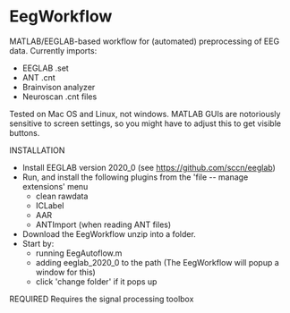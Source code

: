 # EegWorkflow
MATLAB/EEGLAB-based workflow for (automated) preprocessing of EEG data. Currently imports:
- EEGLAB .set
- ANT .cnt
- Brainvison analyzer
- Neuroscan .cnt files

Tested on Mac OS and Linux, not windows. MATLAB GUIs are notoriously sensitive to screen settings, so
you might have to adjust this to get visible buttons.

INSTALLATION
- Install EEGLAB version 2020_0 (see https://github.com/sccn/eeglab)
- Run, and install the following plugins from the 'file -- manage extensions' menu
  - clean rawdata
  - ICLabel
  - AAR
  - ANTImport (when reading ANT files)
- Download the EegWorkflow unzip into a folder. 
- Start by:
  - running EegAutoflow.m
  - adding eeglab_2020_0 to the path (The EegWorkflow will popup a window for this)
  - click 'change folder' if it pops up
  
REQUIRED
Requires the signal processing toolbox

